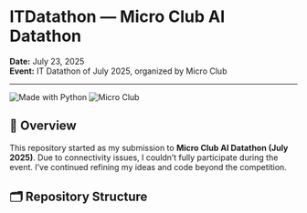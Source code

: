# ITDatathon — Micro Club AI Datathon 
**Date:** July 23, 2025  
**Event:** IT Datathon of July 2025, organized by Micro Club

---

![Made with Python](https://img.shields.io/badge/Made%20with-Python-3776AB.svg?logo=python&logoColor=white)
![Micro Club](https://img.shields.io/badge/Micro%20Club-IT%20Datathon%202025-orange)

## 🧭 Overview
This repository started as my submission to **Micro Club AI Datathon (July 2025)**. Due to connectivity issues, I couldn’t fully participate during the event. I’ve continued refining my ideas and code beyond the competition.

## 🗂 Repository Structure
